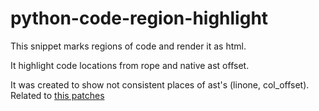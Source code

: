 # python-code-region-highlight

This snippet marks regions of code and render it as html.

It highlight code locations from rope and native ast offset.

It was created to show not consistent places of ast's (linone, col_offset).
Related to [this patches](https://github.com/enomado/cpython)
